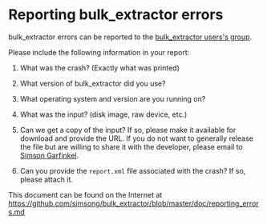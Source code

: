 Reporting bulk_extractor errors
===============================

bulk_extractor errors can be reported to the [bulk_extractor users's group](mailto:bulk_extractor-users@googlegroups.com).

Please include the following information in your report:

1. What was the crash? (Exactly what was printed)

2. What version of bulk_extractor did you use?

3. What operating system and version are you running on?

4. What was the input? (disk image, raw device, etc.)

5. Can we get a copy of the input?  If so, please make it available for download
   and provide the URL. If you do not want to generally release the file but are
   willing to share it with the developer, please email to [Simson Garfinkel](mailto:simsong@acm.org).

6. Can you provide the `report.xml` file associated with the crash? If so, please attach it.

This document can be found on the Internet at
https://github.com/simsong/bulk_extractor/blob/master/doc/reporting_errors.md
